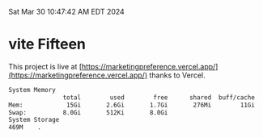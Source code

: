 Sat Mar 30 10:47:42 AM EDT 2024

# vite Fifteen


This project is live at [https://marketingpreference.vercel.app/](https://marketingpreference.vercel.app/) thanks to Vercel.

```bash
System Memory
               total        used        free      shared  buff/cache   available
Mem:            15Gi       2.6Gi       1.7Gi       276Mi        11Gi        12Gi
Swap:          8.0Gi       512Ki       8.0Gi
System Storage
469M	.
